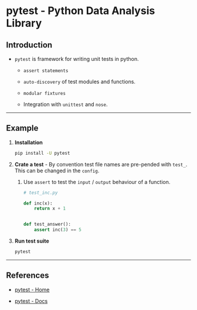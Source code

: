 # pytest - Python Data Analysis Library

## Introduction

* `pytest` is framework for writing unit tests in python.

    * `assert statements`

    * `auto-discovery` of test modules and functions.

    * `modular fixtures`

    * Integration with `unittest` and `nose`. 

---

## Example

1. __Installation__

    ```bash
    pip install -U pytest
    ```

2. __Crate a test__ - By convention test file names are pre-pended with `test_`. This can be changed in the `config`.

    1. Use `assert` to test the `input` / `output` behaviour of a function.

        ```python
        # test_inc.py

        def inc(x):
            return x + 1


        def test_answer():
            assert inc(3) == 5
        ```
3. __Run test suite__

    ```bash
    pytest
    ```

---

## References

* [pytest - Home](https://docs.pytest.org/en/latest/)

* [pytest - Docs](https://docs.pytest.org/en/latest/contents.html#toc)